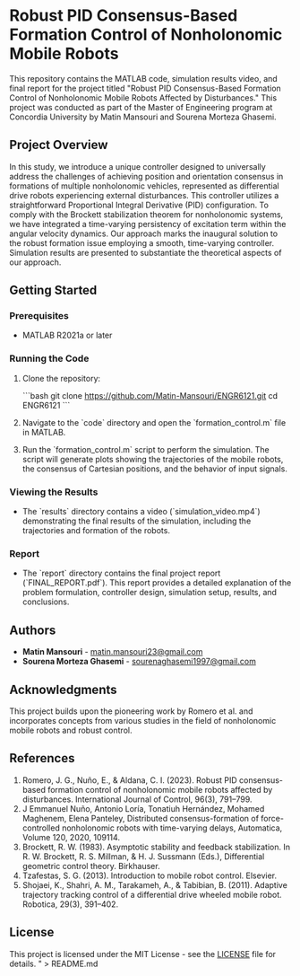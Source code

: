 # Robust PID Consensus-Based Formation Control of Nonholonomic Mobile Robots

This repository contains the MATLAB code, simulation results video, and final report for the project titled \"Robust PID Consensus-Based Formation Control of Nonholonomic Mobile Robots Affected by Disturbances.\" This project was conducted as part of the Master of Engineering program at Concordia University by Matin Mansouri and Sourena Morteza Ghasemi.

## Project Overview

In this study, we introduce a unique controller designed to universally address the challenges of achieving position and orientation consensus in formations of multiple nonholonomic vehicles, represented as differential drive robots experiencing external disturbances. This controller utilizes a straightforward Proportional Integral Derivative (PID) configuration. To comply with the Brockett stabilization theorem for nonholonomic systems, we have integrated a time-varying persistency of excitation term within the angular velocity dynamics. Our approach marks the inaugural solution to the robust formation issue employing a smooth, time-varying controller. Simulation results are presented to substantiate the theoretical aspects of our approach.

## Getting Started

### Prerequisites

- MATLAB R2021a or later

### Running the Code

1. Clone the repository:

   \`\`\`bash
   git clone https://github.com/Matin-Mansouri/ENGR6121.git
   cd ENGR6121
   \`\`\`

2. Navigate to the \`code\` directory and open the \`formation_control.m\` file in MATLAB.

3. Run the \`formation_control.m\` script to perform the simulation. The script will generate plots showing the trajectories of the mobile robots, the consensus of Cartesian positions, and the behavior of input signals.

### Viewing the Results

- The \`results\` directory contains a video (\`simulation_video.mp4\`) demonstrating the final results of the simulation, including the trajectories and formation of the robots.

### Report

- The \`report\` directory contains the final project report (\`FINAL_REPORT.pdf\`). This report provides a detailed explanation of the problem formulation, controller design, simulation setup, results, and conclusions.

## Authors

- **Matin Mansouri** - [matin.mansouri23@gmail.com](mailto:matin.mansouri23@gmail.com)
- **Sourena Morteza Ghasemi** - [sourenaghasemi1997@gmail.com](mailto:sourenaghasemi1997@gmail.com)

## Acknowledgments

This project builds upon the pioneering work by Romero et al. and incorporates concepts from various studies in the field of nonholonomic mobile robots and robust control.

## References

1. Romero, J. G., Nuño, E., & Aldana, C. I. (2023). Robust PID consensus-based formation control of nonholonomic mobile robots affected by disturbances. International Journal of Control, 96(3), 791–799.
2. J Emmanuel Nuño, Antonio Loría, Tonatiuh Hernández, Mohamed Maghenem, Elena Panteley, Distributed consensus-formation of force-controlled nonholonomic robots with time-varying delays, Automatica, Volume 120, 2020, 109114.
3. Brockett, R. W. (1983). Asymptotic stability and feedback stabilization. In R. W. Brockett, R. S. Millman, & H. J. Sussmann (Eds.), Differential geometric control theory. Birkhauser.
4. Tzafestas, S. G. (2013). Introduction to mobile robot control. Elsevier.
5. Shojaei, K., Shahri, A. M., Tarakameh, A., & Tabibian, B. (2011). Adaptive trajectory tracking control of a differential drive wheeled mobile robot. Robotica, 29(3), 391–402.

## License

This project is licensed under the MIT License - see the [LICENSE](LICENSE) file for details.
" > README.md
